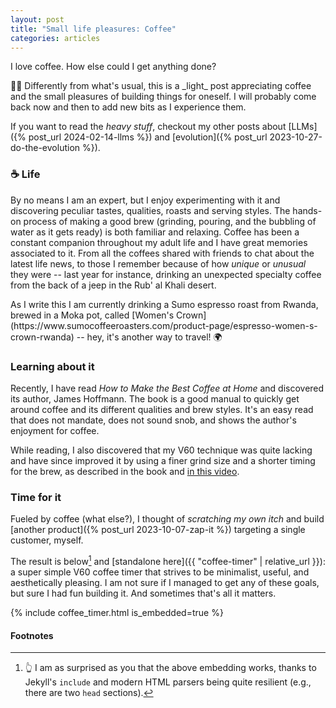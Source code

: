 ```yaml
---
layout: post
title: "Small life pleasures: Coffee"
categories: articles
---
```


I love coffee. How else could I get anything done?

<div class="note" markdown="1">
🧑‍🔬 Differently from what's usual, this is a _light_ post appreciating coffee
and the small pleasures of building things for oneself. I will probably come
back now and then to add new bits as I experience them.

If you want to read the _heavy stuff_, checkout my other posts about [LLMs]({%
post_url 2024-02-14-llms %}) and [evolution]({% post_url 2023-10-27-do-the-evolution %}).

</div>

### ☕ Life

By no means I am an expert, but I enjoy experimenting with it and discovering
peculiar tastes, qualities, roasts and serving styles. The hands-on process of
making a good brew (grinding, pouring, and the bubbling of water as it gets
ready) is both familiar and relaxing. Coffee has been a constant companion
throughout my adult life and I have great memories associated to it. From all
the coffees shared with friends to chat about the latest life news, to those I
remember because of how _unique_ or _unusual_ they were -- last year for
instance, drinking an unexpected specialty coffee from the back of a jeep in the
Rub' al Khali desert.

<div class="hint" markdown="1">
As I write this I am currently drinking a Sumo espresso roast from Rwanda,
brewed in a Moka pot, called [Women's
Crown](https://www.sumocoffeeroasters.com/product-page/espresso-women-s-crown-rwanda)
-- hey, it's another way to travel! 🌍
</div>

### Learning about it

Recently, I have read _How to Make the Best Coffee at Home_ and discovered its
author, James Hoffmann. The book is a good manual to quickly get around coffee
and its different qualities and brew styles. It's an easy read that does not
mandate, does not sound snob, and shows the author's enjoyment for coffee.

While reading, I also discovered that my V60 technique was quite lacking and
have since improved it by using a finer grind size and a shorter timing for the
brew, as described in the book and [in this
video](https://www.youtube.com/watch?v=1oB1oDrDkHM).

### Time for it

Fueled by coffee (what else?), I thought of _scratching my own itch_ and build
[another product]({% post_url 2023-10-07-zap-it %}) targeting a single customer,
myself.

The result is below[^below] and [standalone here]({{ "coffee-timer" |
relative_url }}): a super simple V60 coffee timer that strives to be minimalist,
useful, and aesthetically pleasing. I am not sure if I managed to get any of
these goals, but sure I had fun building it. And sometimes that's all it
matters.

{% include coffee_timer.html is_embedded=true %}

#### Footnotes

[^below]:
    👆 I am as surprised as you that the above embedding works, thanks
    to Jekyll's `include` and modern HTML parsers being quite resilient (e.g.,
    there are two `head` sections).

